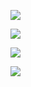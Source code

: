 ![](https://komarev.com/ghpvc/?username=felix1251&label=Profile%20views&color=0e75b6&style=flat)

![](https://github-readme-stats.vercel.app/api?username=felix1251&show_icons=true&hide=contribs,issues&include_all_commits=true&count_private=true)

![](https://github-readme-stats.vercel.app/api/top-langs?username=felix1251&count_private=true&layout=compact&langs_count=40&hide=html)

<a href="https://github.com/vn7n24fzkq/github-profile-summary-cards">
    <img src="https://github-profile-summary-cards.vercel.app/api/cards/repos-per-language?username=felix1251&theme=github" />
</a>

